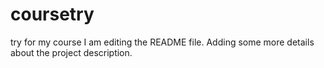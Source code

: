 # coursetry
try for my course
I am editing the README file. Adding some more details about the project description.
